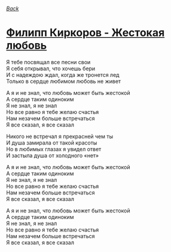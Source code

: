 ###### [Back](../Readme.md)
# [Филипп Киркоров - Жестокая любовь](tabs.md)

Я тебе посвящал все песни свои  
Я себя открывал, что хочешь бери  
И с надеждою ждал, когда же тронется лед  
Только в сердце любимом любовь не живет  

А я и не знал, что любовь может быть жестокой  
А сердце таким одиноким  
Я не знал, я не знал  
Но все равно я тебе желаю счастья  
Нам незачем больше встречаться  
Я все сказал, я все сказал  

Никого не встречал я прекрасней чем ты  
И душа замирала от такой красоты  
Но в любимых глазах я увидел ответ  
И застыла душа от холодного «нет»  

А я и не знал, что любовь может быть жестокой  
А сердце таким одиноким  
Я не знал, я не знал  
Но все равно я тебе желаю счастья  
Нам незачем больше встречаться  
Я все сказал, я все сказал  

А я и не знал, что любовь может быть жестокой  
А сердце таким одиноким  
Я не знал, я не знал  
Но все равно я тебе желаю счастья  
Нам незачем больше встречаться  
Я все сказал, я все сказал  
